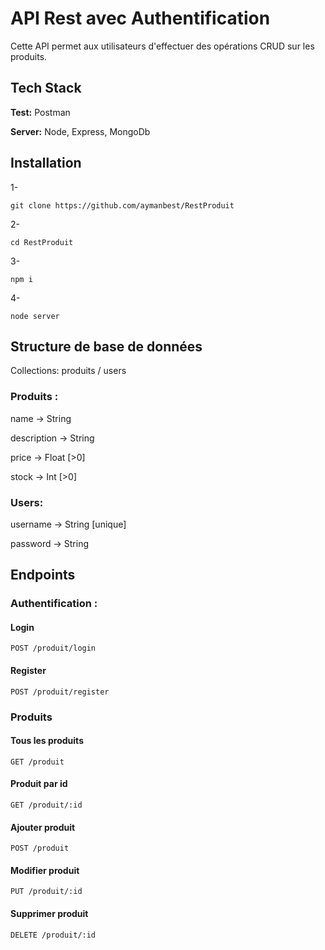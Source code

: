 
# API Rest avec Authentification

Cette API permet aux utilisateurs d'effectuer des opérations CRUD sur les produits.

## Tech Stack

**Test:** Postman

**Server:** Node, Express, MongoDb


## Installation
1- 
```
git clone https://github.com/aymanbest/RestProduit
```

2-
```
cd RestProduit
```

3-
```
npm i 
```

4- 
```
node server
```




## Structure de base de données
Collections: produits / users

### Produits :
name -> String

description -> String

price -> Float [>0]

stock -> Int [>0]

### Users: 
username -> String [unique]

password -> String
## Endpoints
### Authentification :

#### Login
```
POST /produit/login
```

#### Register
```
POST /produit/register
```

### Produits

#### Tous les produits
```
GET /produit
```

#### Produit par id
```
GET /produit/:id
```

#### Ajouter produit
```
POST /produit
```

#### Modifier produit
```
PUT /produit/:id
```

#### Supprimer produit
```
DELETE /produit/:id
```
